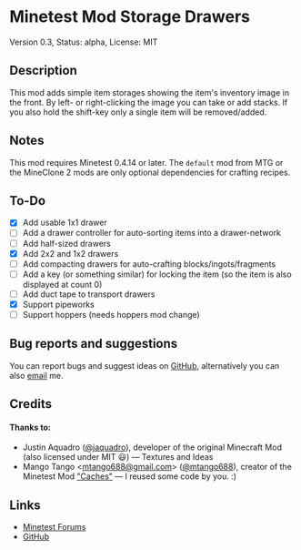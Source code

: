 # Minetest Mod Storage Drawers
Version 0.3, Status: alpha, License: MIT

## Description
This mod adds simple item storages showing the item's inventory image in the
front. By left- or right-clicking the image you can take or add stacks. If you
also hold the shift-key only a single item will be removed/added.

## Notes
This mod requires Minetest 0.4.14 or later. The `default` mod from MTG or the
MineClone 2 mods are only optional dependencies for crafting recipes.

## To-Do
- [x] Add usable 1x1 drawer
- [ ] Add a drawer controller for auto-sorting items into a drawer-network
- [ ] Add half-sized drawers
- [x] Add 2x2 and 1x2 drawers
- [ ] Add compacting drawers for auto-crafting blocks/ingots/fragments
- [ ] Add a key (or something similar) for locking the item (so the item is
	also displayed at count 0)
- [ ] Add duct tape to transport drawers
- [x] Support pipeworks
- [ ] Support hoppers (needs hoppers mod change)

## Bug reports and suggestions
You can report bugs and suggest ideas on [GitHub](http://github.com/lnj2/drawers/issues/new),
alternatively you can also [email](mailto:git@lnj.li) me.

## Credits
#### Thanks to:
* Justin Aquadro ([@jaquadro](http://github.com/jaquadro)), developer of the
	original Minecraft Mod (also licensed under MIT :smiley:) — Textures and Ideas
* Mango Tango <<mtango688@gmail.com>> ([@mtango688](http://github.com/mtango688)),
	creator of the Minetest Mod ["Caches"](https://github.com/mtango688/caches/)
	— I reused some code by you. :)

## Links
* [Minetest Forums](https://forum.minetest.net/viewtopic.php?f=9&t=17134)
* [GitHub](http://github.com/lnj2/drawers/)
